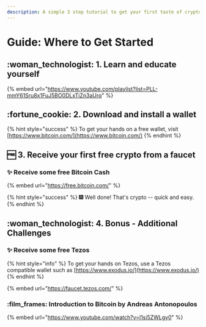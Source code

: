 ```yaml
---
description: A simple 3 step tutorial to get your first taste of cryptocurrency.
---
```


# Guide: Where to Get Started

## :woman\_technologist: 1. Learn and educate yourself

{% embed url="https://www.youtube.com/playlist?list=PLL-mmY61Sru8x1FuJ5BO0DLxTiZn3aUrq" %}

## :fortune\_cookie: 2. Download and install a wallet

{% hint style="success" %}
To get your hands on a free wallet, visit [https://www.bitcoin.com/](https://www.bitcoin.com/)
{% endhint %}

## :free: 3. Receive your first free crypto from a faucet

### :sparkles: Receive some free Bitcoin Cash

{% embed url="https://free.bitcoin.com/" %}

{% hint style="success" %}
:fireworks: Well done! That's crypto -- quick and easy.
{% endhint %}

## :woman\_technologist: 4. Bonus - Additional Challenges

### :sparkles: Receive some free Tezos

{% hint style="info" %}
To get your hands on Tezos, use a Tezos compatible wallet such as [https://www.exodus.io/](https://www.exodus.io/)
{% endhint %}

{% embed url="https://faucet.tezos.com/" %}

### :film\_frames: Introduction to Bitcoin by Andreas Antonopoulos

{% embed url="https://www.youtube.com/watch?v=l1si5ZWLgy0" %}



